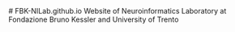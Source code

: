 <head>
  <!-- Google Tag Manager -->
  <script>(function(w,d,s,l,i){w[l]=w[l]||[];w[l].push({'gtm.start':
new Date().getTime(),event:'gtm.js'});var f=d.getElementsByTagName(s)[0],
j=d.createElement(s),dl=l!='dataLayer'?'&l='+l:'';j.async=true;j.src=
'https://www.googletagmanager.com/gtm.js?id='+i+dl;f.parentNode.insertBefore(j,f);
})(window,document,'script','dataLayer','GTM-WRCWTKC2');</script>
  <!-- End Google Tag Manager -->
</head>
<body>
  <!-- Google Tag Manager (noscript) -->
  <noscript><iframe src="https://www.googletagmanager.com/ns.html?id=GTM-WRCWTKC2"
height="0" width="0" style="display:none;visibility:hidden"></iframe></noscript>
  <!-- End Google Tag Manager (noscript) -->
# FBK-NILab.github.io
Website of Neuroinformatics Laboratory at Fondazione Bruno Kessler and University of Trento
</body>

